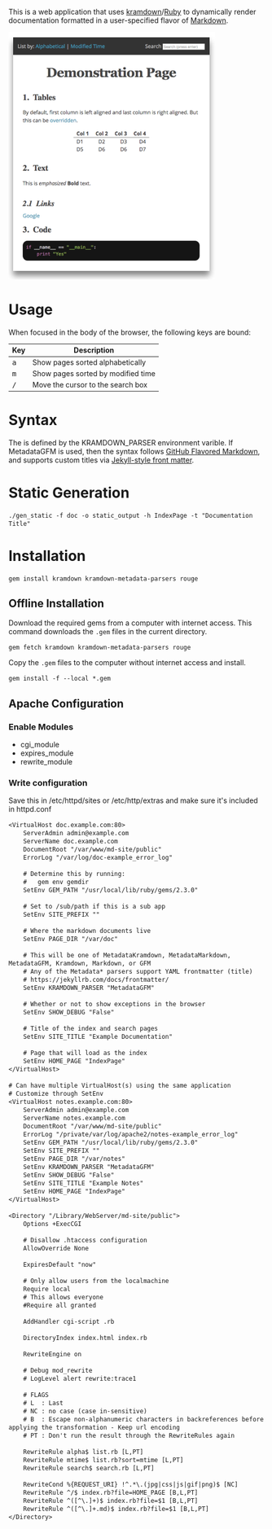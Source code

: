 This is a web application that uses [kramdown](https://kramdown.gettalong.org/)/[Ruby](https://www.ruby-lang.org/) to dynamically render documentation formatted in a user-specified flavor of [Markdown](https://daringfireball.net/projects/markdown/syntax).

![Screenshot of md-site](https://raw.githubusercontent.com/cskeeters/i/master/md-doc-demo.png)

# Usage

When focused in the body of the browser, the following keys are bound:

| Key          | Description
| ------------ | -----------
| <kbd>a</kbd> | Show pages sorted alphabetically
| <kbd>m</kbd> | Show pages sorted by modified time
| <kbd>/</kbd> | Move the cursor to the search box

# Syntax

The is defined by the KRAMDOWN_PARSER environment varible.  If MetadataGFM is used, then the syntax follows [GitHub Flavored Markdown](https://help.github.com/articles/basic-writing-and-formatting-syntax/), and supports custom titles via [Jekyll-style front matter](https://jekyllrb.com/docs/frontmatter/).

# Static Generation

    ./gen_static -f doc -o static_output -h IndexPage -t "Documentation Title"

# Installation

    gem install kramdown kramdown-metadata-parsers rouge

## Offline Installation

Download the required gems from a computer with internet access.  This command downloads the `.gem` files in the current directory.

    gem fetch kramdown kramdown-metadata-parsers rouge

Copy the `.gem` files to the computer without internet access and install.

    gem install -f --local *.gem

## Apache Configuration

### Enable Modules

* cgi_module
* expires_module
* rewrite_module

### Write configuration

Save this in /etc/httpd/sites or /etc/http/extras and make sure it's included in httpd.conf

    <VirtualHost doc.example.com:80>
        ServerAdmin admin@example.com
        ServerName doc.example.com
        DocumentRoot "/var/www/md-site/public"
        ErrorLog "/var/log/doc-example_error_log"

        # Determine this by running:
        #   gem env gemdir
        SetEnv GEM_PATH "/usr/local/lib/ruby/gems/2.3.0"

        # Set to /sub/path if this is a sub app
        SetEnv SITE_PREFIX ""

        # Where the markdown documents live
        SetEnv PAGE_DIR "/var/doc"

        # This will be one of MetadataKramdown, MetadataMarkdown, MetadataGFM, Kramdown, Markdown, or GFM
        # Any of the Metadata* parsers support YAML frontmatter (title)
        # https://jekyllrb.com/docs/frontmatter/
        SetEnv KRAMDOWN_PARSER "MetadataGFM"

        # Whether or not to show exceptions in the browser
        SetEnv SHOW_DEBUG "False"

        # Title of the index and search pages
        SetEnv SITE_TITLE "Example Documentation"

        # Page that will load as the index
        SetEnv HOME_PAGE "IndexPage"
    </VirtualHost>

    # Can have multiple VirtualHost(s) using the same application
    # Customize through SetEnv
    <VirtualHost notes.example.com:80>
        ServerAdmin admin@example.com
        ServerName notes.example.com
        DocumentRoot "/var/www/md-site/public"
        ErrorLog "/private/var/log/apache2/notes-example_error_log"
        SetEnv GEM_PATH "/usr/local/lib/ruby/gems/2.3.0"
        SetEnv SITE_PREFIX ""
        SetEnv PAGE_DIR "/var/notes"
        SetEnv KRAMDOWN_PARSER "MetadataGFM"
        SetEnv SHOW_DEBUG "False"
        SetEnv SITE_TITLE "Example Notes"
        SetEnv HOME_PAGE "IndexPage"
    </VirtualHost>

    <Directory "/Library/WebServer/md-site/public">
        Options +ExecCGI

        # Disallow .htaccess configuration
        AllowOverride None

        ExpiresDefault "now"

        # Only allow users from the localmachine
        Require local
        # This allows everyone
        #Require all granted

        AddHandler cgi-script .rb

        DirectoryIndex index.html index.rb

        RewriteEngine on

        # Debug mod_rewrite
        # LogLevel alert rewrite:trace1

        # FLAGS
        # L  : Last
        # NC : no case (case in-sensitive)
        # B  : Escape non-alphanumeric characters in backreferences before applying the transformation - Keep url encoding
        # PT : Don't run the result through the RewriteRules again

        RewriteRule alpha$ list.rb [L,PT]
        RewriteRule mtime$ list.rb?sort=mtime [L,PT]
        RewriteRule search$ search.rb [L,PT]

        RewriteCond %{REQUEST_URI} !^.*\.(jpg|css|js|gif|png)$ [NC]
        RewriteRule ^/$ index.rb?file=HOME_PAGE [B,L,PT]
        RewriteRule ^([^\.]+)$ index.rb?file=$1 [B,L,PT]
        RewriteRule ^([^\.]+.md)$ index.rb?file=$1 [B,L,PT]
    </Directory>
